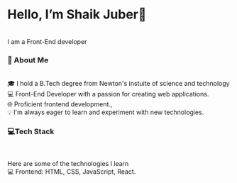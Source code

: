 <h1> Hello, I’m Shaik Juber👋</h1><br>
I am a Front-End developer
<h3>💫 About Me</h3><br>
🎓 I hold a B.Tech degree from Newton's instuite of science and technology<br>
💻 Front-End  Developer with a passion for creating web applications.<br>
🌐 Proficient  frontend development.,<br>
💡 I'm always eager to learn and experiment with new technologies.<br><div>
<h3>💻Tech Stack</h3><br>
  
Here are some of the technologies I learn<br>
💻 Frontend: HTML, CSS, JavaScript, React.





<!---
Shaik-Juber/Shaik-Juber is a ✨ special ✨ repository because its `README.md` (this file) appears on your GitHub profile.
You can click the Preview link to take a look at your changes.
--->
